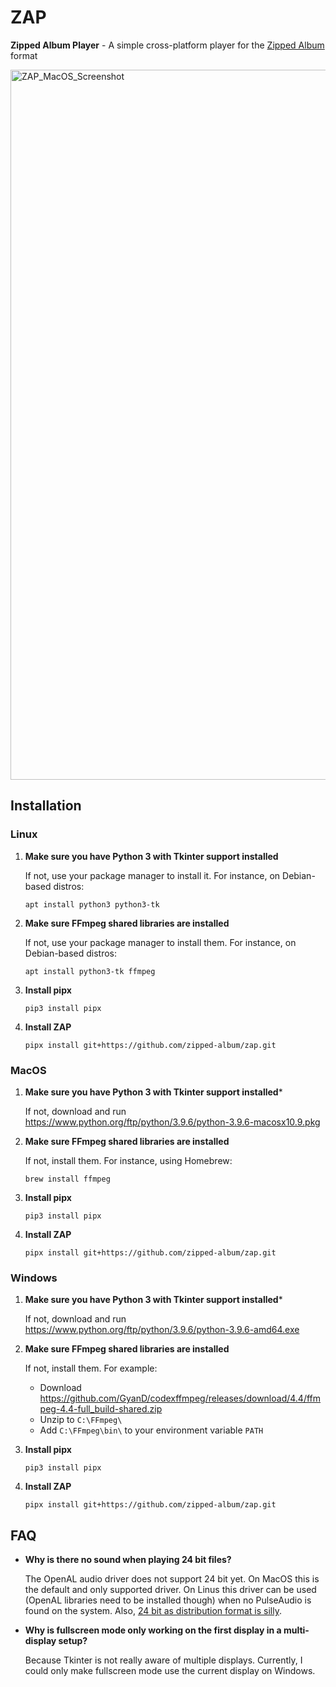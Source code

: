 # ZAP
**Zipped Album Player** - A simple cross-platform player for the [Zipped Album](https://github.com/zipped-album/zlbm) format

 <img width="1136" alt="ZAP_MacOS_Screenshot" src="https://user-images.githubusercontent.com/2971539/125173823-86b6d980-e1c1-11eb-87c4-cdd2c33956a0.png">

## Installation

### Linux

1. **Make sure you have Python 3 with Tkinter support installed**

   If not, use your package manager to install it.
   For instance, on Debian-based distros:
   ```
   apt install python3 python3-tk
   ```
   
3. **Make sure FFmpeg shared libraries are installed**
   
   If not, use your package manager to install them.
   For instance, on Debian-based distros:
   ```
   apt install python3-tk ffmpeg
   ```
   
2. **Install pipx**
   
   ```
   pip3 install pipx
   ```
   
3. **Install ZAP**

   ```
   pipx install git+https://github.com/zipped-album/zap.git
   ```
   
### MacOS

1. **Make sure you have Python 3 with Tkinter support installed***
   
   If not, download and run https://www.python.org/ftp/python/3.9.6/python-3.9.6-macosx10.9.pkg
   
2. **Make sure FFmpeg shared libraries are installed**
   
   If not, install them.
   For instance, using Homebrew:
   ```
   brew install ffmpeg
   ```
   
3. **Install pipx**
   
   ```
   pip3 install pipx
   ```
   
4. **Install ZAP**

   ```
   pipx install git+https://github.com/zipped-album/zap.git
   ```
   

### Windows

1. **Make sure you have Python 3 with Tkinter support installed***
   
   If not, download and run https://www.python.org/ftp/python/3.9.6/python-3.9.6-amd64.exe
   
2. **Make sure FFmpeg shared libraries are installed**
   
   If not, install them.
   For example:
    * Download https://github.com/GyanD/codexffmpeg/releases/download/4.4/ffmpeg-4.4-full_build-shared.zip
    * Unzip to `C:\FFmpeg\`
    * Add `C:\FFmpeg\bin\` to your environment variable `PATH`
   
3. **Install pipx**
   
   ```
   pip3 install pipx
   ```
   
4. **Install ZAP**

   ```
   pipx install git+https://github.com/zipped-album/zap.git
   ```


## FAQ

* **Why is there no sound when playing 24 bit files?**

  The OpenAL audio driver does not support 24 bit yet. On MacOS this is the default and only supported driver. On Linus this driver can be used (OpenAL libraries need to be installed though) when no PulseAudio is found on the system. Also, [24 bit as distribution format is silly](https://web.archive.org/web/20190103133529/http://people.xiph.org/~xiphmont/demo/neil-young.html).

* **Why is fullscreen mode only working on the first display in a multi-display setup?**

  Because Tkinter is not really aware of multiple displays. Currently, I could only make fullscreen mode use the current display on Windows.
